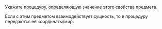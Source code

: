 Укажите процедуру, определяющую значение этого свойства предмета.

Если с этим предметом взаимодействует сущность, то в процедуру передаются её координаты/мир.